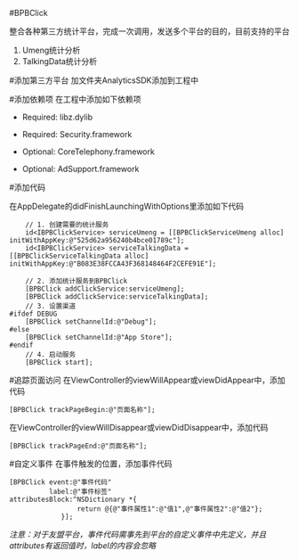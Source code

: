 #BPBClick

整合各种第三方统计平台，完成一次调用，发送多个平台的目的，目前支持的平台

1. Umeng统计分析
2. TalkingData统计分析

#添加第三方平台
加文件夹AnalyticsSDK添加到工程中

#添加依赖项
在工程中添加如下依赖项

- Required:	libz.dylib
- Required:	Security.framework

- Optional:	CoreTelephony.framework
- Optional:	AdSupport.framework


#添加代码

在AppDelegate的didFinishLaunchingWithOptions里添加如下代码

	    // 1. 创建需要的统计服务
	    id<IBPBClickService> serviceUmeng = [[BPBClickServiceUmeng alloc] initWithAppKey:@"525d62a956240b4bce01789c"];
	    id<IBPBClickService> serviceTalkingData = [[BPBClickServiceTalkingData alloc] initWithAppKey:@"B083E38FCCA43F368148464F2CEFE91E"];
	
	    // 2. 添加统计服务到BPBClick
	    [BPBClick addClickService:serviceUmeng];
	    [BPBClick addClickService:serviceTalkingData];
	    // 3. 设置渠道
	#ifdef DEBUG
	    [BPBClick setChannelId:@"Debug"];
	#else
	    [BPBClick setChannelId:@"App Store"];
	#endif
	    // 4. 启动服务
	    [BPBClick start];
	    
	   
#追踪页面访问
在ViewController的viewWillAppear或viewDidAppear中，添加代码

	[BPBClick trackPageBegin:@"页面名称"];
	
	
在ViewController的viewWillDisappear或viewDidDisappear中，添加代码

	[BPBClick trackPageEnd:@"页面名称"];
	

#自定义事件
在事件触发的位置，添加事件代码

	[BPBClick event:@"事件代码"
	          label:@"事件标签"
	attributesBlock:^NSDictionary *{
	                 return @{@"事件属性1":@"值1",@"事件属性2":@"值2"};
	             }];
	             
*注意：对于友盟平台，事件代码需事先到平台的自定义事件中先定义，并且attributes有返回值时，label的内容会忽略*
